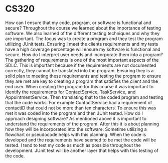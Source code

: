 # CS320
How can I ensure that my code, program, or software is functional and secure?
Throughout the course we learned about the importance of testing software. We also learned of the different testing techniques and why they are important. The focus was to create a program and they test the program utilizing JUnit tests. Ensuring I meet the clients requirements and my tests have a high coverage percentage will ensure my software is functional and secure. 
How do I interpret user needs and incorporate them into a program?
The gathering of requirements is one of the most important aspects of the SDLC. This is important because if the requirements are not documented correctly, they cannot be translated into the program. Ensuring they is a solid plan to meeting these requirements and testing the program to ensure they are met are key to creating a program that satisfies the client and the end user. When creating the program for this course it was important to identify the requirements for ContactService, TaskService, and AppointmentService. Then translating that to the coded program and testing that the code works. For example ContactService had a requirement of contactID that could not be more than ten characters. To ensure this was met it was coded into the program and then JUnit tested. 
How do I approach designing software?
As mentioned above it is important to understand the requirements of the program. After this it is about planning how they will be incorporated into the software. Sometime utilizing a flowchart or pseudocode helps with this planning. When the code is developed and the requirements have seemed to be met the code will be tested. I tend to test my code as much as possible throughout the development. JUnit test will be another layer that helps with this testing of the code. 
